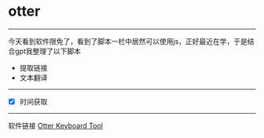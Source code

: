 # otter
---
今天看到软件限免了，看到了脚本一栏中居然可以使用js，正好最近在学，于是结合gpt我整理了以下脚本
* 提取链接
* 文本翻译
---

 - [x] 时间获取


----
软件链接
[Otter Keyboard Tool](https://appraven.net/app/69393803)
